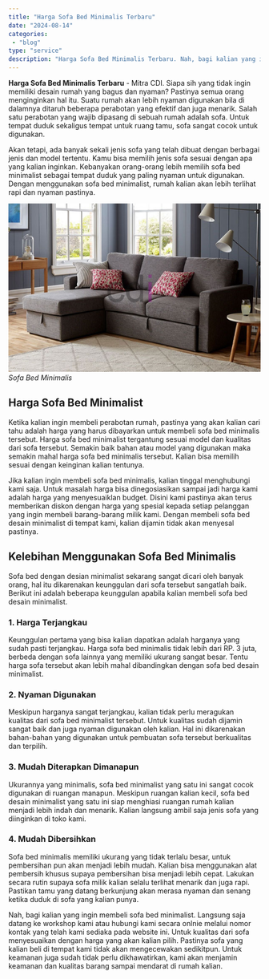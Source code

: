 ```yaml
---
title: "Harga Sofa Bed Minimalis Terbaru"
date: "2024-08-14"
categories:
 - "blog"
type: "service"
description: "Harga Sofa Bed Minimalis Terbaru. Nah, bagi kalian yang ingin membeli sofa bed minimalist. Langsung saja datang ke workshop kami atau hubungi kami secara onl..."
---
```


**Harga Sofa Bed Minimalis Terbaru** - Mitra CDI. Siapa sih yang tidak ingin memiliki desain rumah yang bagus dan nyaman? Pastinya semua orang menginginkan hal itu. Suatu rumah akan lebih nyaman digunakan bila di dalamnya ditaruh beberapa perabotan yang efektif dan juga menarik. Salah satu perabotan yang wajib dipasang di sebuah rumah adalah sofa. Untuk tempat duduk sekaligus tempat untuk ruang tamu, sofa sangat cocok untuk digunakan.

Akan tetapi, ada banyak sekali jenis sofa yang telah dibuat dengan berbagai jenis dan model tertentu. Kamu bisa memilih jenis sofa sesuai dengan apa yang kalian inginkan. Kebanyakan orang-orang lebih memilih sofa bed minimalist sebagai tempat duduk yang paling nyaman untuk digunakan. Dengan menggunakan sofa bed minimalist, rumah kalian akan lebih terlihat rapi dan nyaman pastinya.

![Sofa Bed Minimalis](/images/blog/sofa-bed-minimalis.jpg)
*Sofa Bed Minimalis*

## Harga Sofa Bed Minimalist

Ketika kalian ingin membeli perabotan rumah, pastinya yang akan kalian cari tahu adalah harga yang harus dibayarkan untuk membeli sofa bed minimalis tersebut. Harga sofa bed minimalist tergantung sesuai model dan kualitas dari sofa tersebut. Semakin baik bahan atau model yang digunakan maka semakin mahal harga sofa bed minimalis tersebut. Kalian bisa memilih sesuai dengan keinginan kalian tentunya.

Jika kalian ingin membeli sofa bed minimalis, kalian tinggal menghubungi kami saja. Untuk masalah harga bisa dinegosiasikan sampai jadi harga kami adalah harga yang menyesuaiklan budget. Disini kami pastinya akan terus memberikan diskon dengan harga yang spesial kepada setiap pelanggan yang ingin membeli barang-barang milik kami. Dengan membeli sofa bed desain minimalist di tempat kami, kalian dijamin tidak akan menyesal pastinya.

## Kelebihan Menggunakan Sofa Bed Minimalis

Sofa bed dengan desian minimalist sekarang sangat dicari oleh banyak orang, hal itu dikarenakan keunggulan dari sofa tersebut sangatlah baik. Berikut ini adalah beberapa keunggulan apabila kalian membeli sofa bed desain minimalist.

### 1\. Harga Terjangkau

Keunggulan pertama yang bisa kalian dapatkan adalah harganya yang sudah pasti terjangkau. Harga sofa bed minimalis tidak lebih dari RP. 3 juta, berbeda dengan sofa lainnya yang memiliki ukurang sangat besar. Tentu harga sofa tersebut akan lebih mahal dibandingkan dengan sofa bed desain minimalist.

### 2\. Nyaman Digunakan

Meskipun harganya sangat terjangkau, kalian tidak perlu meragukan kualitas dari sofa bed minimalist tersebut. Untuk kualitas sudah dijamin sangat baik dan juga nyaman digunakan oleh kalian. Hal ini dikarenakan bahan-bahan yang digunakan untuk pembuatan sofa tersebut berkualitas dan terpilih.

### 3\. Mudah Diterapkan Dimanapun

Ukurannya yang minimalis, sofa bed minimalist yang satu ini sangat cocok digunakan di ruangan manapun. Meskipun ruangan kalian kecil, sofa bed desain minimalist yang satu ini siap menghiasi ruangan rumah kalian menjadi lebih indah dan menarik. Kalian langsung ambil saja jenis sofa yang diinginkan di toko kami.

### 4\. Mudah Dibersihkan

Sofa bed minimalis memiliki ukurang yang tidak terlalu besar, untuk pembersihan pun akan menjadi lebih mudah. Kalian bisa menggunakan alat pembersih khusus supaya pembersihan bisa menjadi lebih cepat. Lakukan secara rutin supaya sofa milik kalian selalu terlihat menarik dan juga rapi. Pastikan tamu yang datang berkunjung akan merasa nyaman dan senang ketika duduk di sofa yang kalian punya.

Nah, bagi kalian yang ingin membeli sofa bed minimalist. Langsung saja datang ke workshop kami atau hubungi kami secara onlnie melalui nomor kontak yang telah kami sediaka pada website ini. Untuk kualitas dari sofa menyesuaikan dengan harga yang akan kalian pilih. Pastinya sofa yang kalian beli di tempat kami tidak akan mengecewakan sedikitpun. Untuk keamanan juga sudah tidak perlu dikhawatirkan, kami akan menjamin keamanan dan kualitas barang sampai mendarat di rumah kalian.

